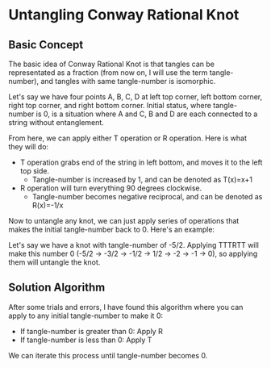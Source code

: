 # Untangling Conway Rational Knot

## Basic Concept

The basic idea of Conway Rational Knot is that tangles can be representated as a fraction (from now on, I will use the term tangle-number), and tangles with same tangle-number is isomorphic.

Let's say we have four points A, B, C, D at left top corner, left bottom corner, right top corner, and right bottom corner. Initial status, where tangle-number is 0, is a situation where A and C, B and D are each connected to a string without entanglement.

From here, we can apply either T operation or R operation. Here is what they will do:
- T operation grabs end of the string in left bottom, and moves it to the left top side.
  - Tangle-number is increased by 1, and can be denoted as T(x)=x+1
- R operation will turn everything 90 degrees clockwise.
  - Tangle-number becomes negative reciprocal, and can be denoted as R(x)=-1/x

Now to untangle any knot, we can just apply series of operations that makes the initial tangle-number back to 0. Here's an example:

Let's say we have a knot with tangle-number of -5/2. Applying TTTRTT will make this number 0 (-5/2 -> -3/2 -> -1/2 -> 1/2 -> -2 -> -1 -> 0), so applying them will untangle the knot.

## Solution Algorithm

After some trials and errors, I have found this algorithm where you can apply to any initial tangle-number to make it 0:

- If tangle-number is greater than 0: Apply R
- If tangle-number is less than 0: Apply T

We can iterate this process until tangle-number becomes 0.
